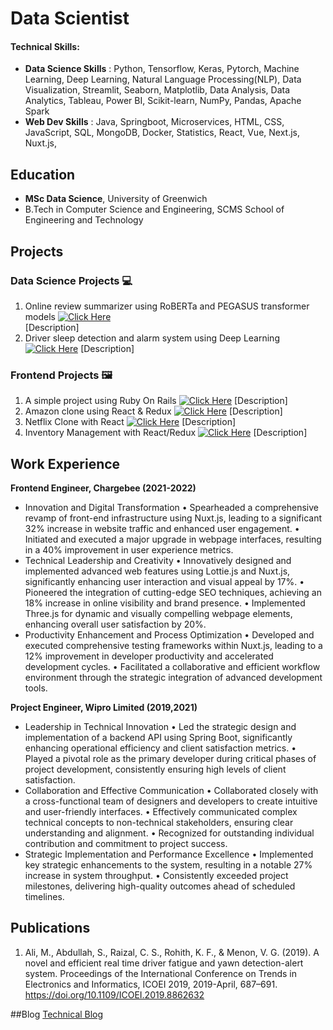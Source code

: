 # Data Scientist

#### Technical Skills: 
- **Data Science Skills** : Python, Tensorflow, Keras, Pytorch, Machine Learning, Deep Learning, Natural Language Processing(NLP), Data Visualization, Streamlit, Seaborn, Matplotlib, Data Analysis, Data Analytics, Tableau, Power BI, Scikit-learn, NumPy, Pandas, Apache Spark
- **Web Dev Skills** : Java, Springboot, Microservices, HTML, CSS, JavaScript, SQL, MongoDB, Docker, Statistics, React, Vue, Next.js, Nuxt.js, 

## Education
- **MSc Data Science**, University of Greenwich  
- B.Tech in Computer Science and Engineering, SCMS School of Engineering and Technology  

## Projects

### Data Science Projects 💻  
1. Online review summarizer using RoBERTa and PEGASUS transformer models [![Click Here](https://img.shields.io/badge/Click_Here-blue)](https://github.com/rkf2778/online-review-summarizer)  
   [Description]  
2. Driver sleep detection and alarm system using Deep Learning [![Click Here](https://img.shields.io/badge/Click_Here-blue)](https://github.com/rkf2778/Driver-Fatigue-Detection-with-OpenCV-and-Deep-Learning)
   [Description]  

### Frontend Projects 🖼️  
1. A simple project using Ruby On Rails [![Click Here](https://img.shields.io/badge/Click_Here-blue)](https://github.com/rkf2778/Simple-Ruby-On-Rails-App)
   [Description]  
2. Amazon clone using React & Redux [![Click Here](https://img.shields.io/badge/Click_Here-blue)](https://github.com/rkf2778/amazon-clone-react)
   [Description]  
3. Netflix Clone with React [![Click Here](https://img.shields.io/badge/Click_Here-blue)](https://github.com/rkf2778/Netlfix-Clone-app)
   [Description]  
4. Inventory Management with React/Redux [![Click Here](https://img.shields.io/badge/Click_Here-blue)](https://github.com/rkf2778/Product_Inventory_React_Capstone)
   [Description]  


## Work Experience
**Frontend Engineer, Chargebee (2021-2022)**
- Innovation and Digital Transformation
  •	Spearheaded a comprehensive revamp of front-end infrastructure using Nuxt.js, leading to a significant 32% increase in website traffic and enhanced user engagement.
  •	Initiated and executed a major upgrade in webpage interfaces, resulting in a 40% improvement in user experience metrics.
- Technical Leadership and Creativity
  •	Innovatively designed and implemented advanced web features using Lottie.js and Nuxt.js, significantly enhancing user interaction and visual appeal by 17%.
  •	Pioneered the integration of cutting-edge SEO techniques, achieving an 18% increase in online visibility and brand presence.
  •	Implemented Three.js for dynamic and visually compelling webpage elements, enhancing overall user satisfaction by 20%.
- Productivity Enhancement and Process Optimization
  •	Developed and executed comprehensive testing frameworks within Nuxt.js, leading to a 12% improvement in developer productivity and accelerated development cycles.
  •	Facilitated a collaborative and efficient workflow environment through the strategic integration of advanced development tools.

**Project Engineer, Wipro Limited (2019,2021)**
- Leadership in Technical Innovation
  •	Led the strategic design and implementation of a backend API using Spring Boot, significantly enhancing operational efficiency and client satisfaction metrics.
  •	Played a pivotal role as the primary developer during critical phases of project development, consistently ensuring high levels of client satisfaction.
- Collaboration and Effective Communication
  •	Collaborated closely with a cross-functional team of designers and developers to create intuitive and user-friendly interfaces.
  •	Effectively communicated complex technical concepts to non-technical stakeholders, ensuring clear understanding and alignment.
  •	Recognized for outstanding individual contribution and commitment to project success.
- Strategic Implementation and Performance Excellence
  •	Implemented key strategic enhancements to the system, resulting in a notable 27% increase in system throughput.
  •	Consistently exceeded project milestones, delivering high-quality outcomes ahead of scheduled timelines.



## Publications
1. Ali, M., Abdullah, S., Raizal, C. S., Rohith, K. F., & Menon, V. G. (2019). A novel and efficient real time driver fatigue and yawn detection-alert system. Proceedings of the International Conference on Trends in Electronics and Informatics, ICOEI 2019, 2019-April, 687–691. https://doi.org/10.1109/ICOEI.2019.8862632

##Blog
[Technical Blog](https://vividrohit.medium.com)
